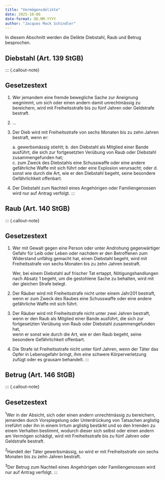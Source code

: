 ```yaml
---
title: "Vermögensdelikte"
date: 2025-10-06
date-format: DD.MM.YYYY
author: "Jacques Mock Schindler"
---
```


In diesem Abschnitt werden die Delikte Diebstahl, Raub und Betrug
besprochen.

## Diebstahl (Art. 139 StGB)

::: {.callout-note}
## Gesetzestext

1.  Wer jemandem eine fremde bewegliche Sache zur Aneignung wegnimmt, um
    sich oder einen andern damit unrechtmässig zu bereichern, wird mit
    Freiheitsstrafe bis zu fünf Jahren oder Geldstrafe bestraft. 

2.  …

3.  Der Dieb wird mit Freiheitsstrafe von sechs Monaten bis zu zehn
    Jahren bestraft, wenn er: 

    a. gewerbsmässig stiehlt;
    b. den Diebstahl als Mitglied einer Bande ausführt, die sich zur
       fortgesetzten Verübung von Raub oder Diebstahl zusammengefunden hat;  
    c. zum Zweck des Diebstahls eine Schusswaffe oder eine andere
       gefährliche Waffe mit sich führt oder eine Explosion verursacht;
       oder 
    d. sonst wie durch die Art, wie er den Diebstahl begeht, seine
       besondere Gefährlichkeit offenbart. 
4.  Der Diebstahl zum Nachteil eines Angehörigen oder Familiengenossen
    wird nur auf Antrag verfolgt. 
:::

## Raub (Art. 140 StGB)

::: {.callout-note}
## Gesetzestext

1.  Wer mit Gewalt gegen eine Person oder unter Androhung gegenwärtiger
    Gefahr für Leib oder Leben oder nachdem er den Betroffenen zum
    Widerstand unfähig gemacht hat, einen Diebstahl begeht, wird mit
    Freiheitsstrafe von sechs Monaten bis zu zehn Jahren bestraft. 

    Wer, bei einem Diebstahl auf frischer Tat ertappt,
    Nötigungshandlungen nach Absatz 1 begeht, um die gestohlene Sache zu
    behalten, wird mit der gleichen Strafe belegt. 

2.  Der Räuber wird mit Freiheitsstrafe nicht unter einem Jahr201
    bestraft, wenn er zum Zweck des Raubes eine Schusswaffe oder eine
    andere gefährliche Waffe mit sich führt. 

3.  Der Räuber wird mit Freiheitsstrafe nicht unter zwei Jahren
    bestraft,  
    wenn er den Raub als Mitglied einer Bande ausführt, die sich zur
    fortgesetzten Verübung von Raub oder Diebstahl zusammengefunden hat,   
    wenn er sonst wie durch die Art, wie er den Raub begeht, seine
    besondere Gefährlichkeit offenbart. 

4.  Die Strafe ist Freiheitsstrafe nicht unter fünf Jahren, wenn der
    Täter das Opfer in Lebensgefahr bringt, ihm eine schwere
    Körperverletzung zufügt oder es grausam behandelt. 
:::

## Betrug (Art. 146 StGB)

::: {.callout-note}
## Gesetzestext

$^1$Wer in der Absicht, sich oder einen andern unrechtmässig zu
bereichern, jemanden durch Vorspiegelung oder Unterdrückung von
Tatsachen arglistig irreführt oder ihn in einem Irrtum arglistig
bestärkt und so den Irrenden zu einem Verhalten bestimmt, wodurch dieser
sich selbst oder einen andern am Vermögen schädigt, wird mit
Freiheitsstrafe bis zu fünf Jahren oder Geldstrafe bestraft. 

$^2$Handelt der Täter gewerbsmässig, so wird er mit Freiheitsstrafe von
sechs Monaten bis zu zehn Jahren bestraft. 

$^3$Der Betrug zum Nachteil eines Angehörigen oder Familiengenossen wird
nur auf Antrag verfolgt. 
:::
